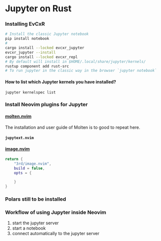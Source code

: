 # Jupyter on Rust

### Installing EvCxR

```bash
# Install the classic Jupyter notebook
pip install notebook
#
cargo install --locked evcxr_jupyter
evcxr_jupyter --install
cargo install --locked evcxr_repl
# By default will install in $HOME/.local/share/jupyter/kernels/
rustup component add rust-src
# To run jupyter in the classic way in the browser `jupyter notebook`
```

#### How to list which Jupyter kernels you have installed?

`jupyter kernelspec list`

### Install Neovim plugins for Jupyter

#### [molten.nvim](https://github.com/benlubas/molten-nvim/blob/main/docs/Not-So-Quick-Start-Guide.md)

The installation and user guide of Molten is to good to repeat here.

#### `jupytext.nvim`

#### [image.nvim](https://github.com/3rd/image.nvim)

```lua
return {
    "3rd/image.nvim",
    build = false,
    opts = {

    }
}
```

### Polars still to be installed

### Workflow of using Jupyter inside Neovim

1. start the jupyter server
2. start a notebook
3. connect automatically to the jupyter server
